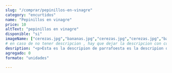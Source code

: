 ```yaml
---
slug: "/comprar/pepinillos-en-vinagre"
category: "encurtidos"
name: "Pepinillos en vinagre"
price: 10
altText: "pepinillos en vinagre"
disponible: "si"
imageName: ["cerezas.jpg","bananas.jpg","cerezas.jpg","cerezas.jpg","bananas.jpg"]
# en caso de no tener descripcion , hay que dejar la descripcion con comillas vacías ""
desription: "<p>Esta es la descripion de parrafoesta es la descripion de parrafoesta es la descripion de parrafoesta es la descripion de parrafoesta es la descripion de parrafoesta es la descripion de parrafoesta es la descripion de parrafoesta es la descripion de parrafoesta es la descripion de parrafoesta es la descripion de parrafoesta es la descripion de parrafoesta es la descripion de parrafoesta es la descripion de parrafo</p>"
agregado: 0
formato: "unidades"

---
```


